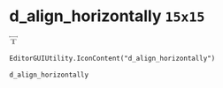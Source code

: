 # d_align_horizontally `15x15`
<img src="/img/d_align_horizontally.png" width=15 height=15>

``` CSharp
EditorGUIUtility.IconContent("d_align_horizontally")
```
```
d_align_horizontally
```
